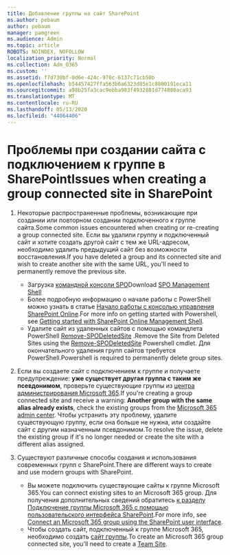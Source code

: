 ```yaml
---
title: Добавление группы на сайт SharePoint
ms.author: pebaum
author: pebaum
manager: pamgreen
ms.audience: Admin
ms.topic: article
ROBOTS: NOINDEX, NOFOLLOW
localization_priority: Normal
ms.collection: Adm_O365
ms.custom: ''
ms.assetid: f7d730bf-0d6e-424c-970c-6137c71cb50b
ms.openlocfilehash: b54457427ffa563b6a6323d85e1c8800191eca11
ms.sourcegitcommit: a98b25fa3cac9ebba983f4932881d774880aca93
ms.translationtype: MT
ms.contentlocale: ru-RU
ms.lasthandoff: 05/13/2020
ms.locfileid: "44064406"
---
```

# <a name="issues-when-creating-a-group-connected-site-in-sharepoint"></a><span data-ttu-id="c6786-102">Проблемы при создании сайта с подключением к группе в SharePoint</span><span class="sxs-lookup"><span data-stu-id="c6786-102">Issues when creating a group connected site in SharePoint</span></span>

1. <span data-ttu-id="c6786-103">Некоторые распространенные проблемы, возникающие при создании или повторном создании подключенного к группе сайта.</span><span class="sxs-lookup"><span data-stu-id="c6786-103">Some common issues encountered when creating or re-creating a group connected site.</span></span>
<span data-ttu-id="c6786-104">Если вы удалили группу и подключенный сайт и хотите создать другой сайт с тем же URL-адресом, необходимо удалить предыдущий сайт без возможности восстановления.</span><span class="sxs-lookup"><span data-stu-id="c6786-104">If you have deleted a group and its connected site and wish to create another site with the same URL, you'll need to permanently remove the previous site.</span></span>

   - <span data-ttu-id="c6786-105">Загрузка [командной консоли SPO](https://support.office.com/article/introduction-to-the-sharepoint-online-management-shell-c16941c3-19b4-4710-8056-34c034493429)</span><span class="sxs-lookup"><span data-stu-id="c6786-105">Download [SPO Management Shell](https://support.office.com/article/introduction-to-the-sharepoint-online-management-shell-c16941c3-19b4-4710-8056-34c034493429)</span></span>
   - <span data-ttu-id="c6786-106">Более подробную информацию о начале работы с PowerShell можно узнать в статье [Начало работы с консолью управления SharePoint Online](https://docs.microsoft.com/powershell/module/sharepoint-online/remove-sposite).</span><span class="sxs-lookup"><span data-stu-id="c6786-106">For more info on getting started with Powershell, see [Getting started with SharePoint Online Management Shell](https://docs.microsoft.com/powershell/module/sharepoint-online/remove-sposite).</span></span>
   - <span data-ttu-id="c6786-107">Удалите сайт из удаленных сайтов с помощью командлета PowerShell [Remove-SPODeletedSite](https://docs.microsoft.com/powershell/module/sharepoint-online/remove-sposite?view=sharepoint-ps) .</span><span class="sxs-lookup"><span data-stu-id="c6786-107">Remove the Site from Deleted Sites using the [Remove-SPODeletedSite](https://docs.microsoft.com/powershell/module/sharepoint-online/remove-sposite?view=sharepoint-ps) Powershell cmdlet.</span></span> <span data-ttu-id="c6786-108">Для окончательного удаления групп сайтов требуется PowerShell.</span><span class="sxs-lookup"><span data-stu-id="c6786-108">Powershell is required to permanently delete group sites.</span></span>

1. <span data-ttu-id="c6786-109">Если вы создаете сайт с подключением к группе и получаете предупреждение: **уже существует другая группа с таким же псевдонимом**, проверьте существующие группы из [центра администрирования Microsoft 365](https://admin.microsoft.com/AdminPortal/Home#/groups).</span><span class="sxs-lookup"><span data-stu-id="c6786-109">If you're creating a group connected site and receive a warning: **Another group with the same alias already exists**, check the existing groups from the [Microsoft 365 admin center](https://admin.microsoft.com/AdminPortal/Home#/groups).</span></span> <span data-ttu-id="c6786-110">Чтобы устранить эту проблему, удалите существующую группу, если она больше не нужна, или создайте сайт с другим назначенным псевдонимом.</span><span class="sxs-lookup"><span data-stu-id="c6786-110">To resolve the issue, delete the existing group if it's no longer needed or create the site with a different alias assigned.</span></span>

1. <span data-ttu-id="c6786-111">Существуют различные способы создания и использования современных групп с SharePoint.</span><span class="sxs-lookup"><span data-stu-id="c6786-111">There are different ways to create and use modern groups with SharePoint.</span></span>

   - <span data-ttu-id="c6786-112">Вы можете подключить существующие сайты к группе Microsoft 365.</span><span class="sxs-lookup"><span data-stu-id="c6786-112">You can connect existing sites to an Microsoft 365 group.</span></span> <span data-ttu-id="c6786-113">Для получения дополнительных сведений обратитесь [к разделу Подключение группы Microsoft 365 с помощью пользовательского интерфейса SharePoint](https://docs.microsoft.com/sharepoint/dev/transform/modernize-connect-to-office365-group#connect-an-office-365-group-using-the-sharepoint-user-interface).</span><span class="sxs-lookup"><span data-stu-id="c6786-113">For more info, see [Connect an Microsoft 365 group using the SharePoint user interface](https://docs.microsoft.com/sharepoint/dev/transform/modernize-connect-to-office365-group#connect-an-office-365-group-using-the-sharepoint-user-interface).</span></span>
   - <span data-ttu-id="c6786-114">Чтобы создать сайт, подключенный к группе Microsoft 365, необходимо создать [сайт группы](https://admin.microsoft.com/sharepoint).</span><span class="sxs-lookup"><span data-stu-id="c6786-114">To create an Microsoft 365 group connected site, you'll need to create a [Team Site](https://admin.microsoft.com/sharepoint).</span></span>
